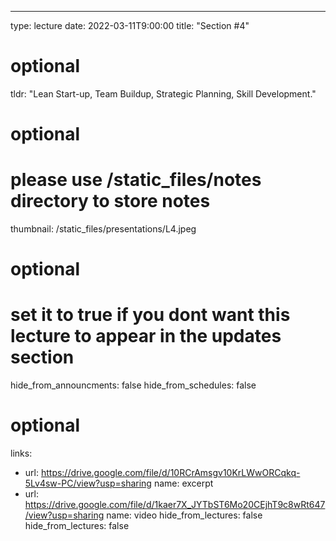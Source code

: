 ---
type: lecture
date: 2022-03-11T9:00:00
title: "Section #4"

# optional
tldr: "Lean Start-up, Team Buildup, Strategic Planning, Skill Development."

# optional
# please use /static_files/notes directory to store notes
thumbnail: /static_files/presentations/L4.jpeg

# optional
# set it to true if you dont want this lecture to appear in the updates section
hide_from_announcments: false
hide_from_schedules: false

# optional
links:
- url: https://drive.google.com/file/d/10RCrAmsgv10KrLWwORCqkq-5Lv4sw-PC/view?usp=sharing
  name: excerpt
- url: https://drive.google.com/file/d/1kaer7X_JYTbST6Mo20CEjhT9c8wRt647/view?usp=sharing
  name: video
  hide_from_lectures: false
      hide_from_lectures: false
<!-- Other additional contents using markdown
**Suggested Readings:**
- [Readings 1](https://google.com)
- [Readings 2](https://google.com) -->
